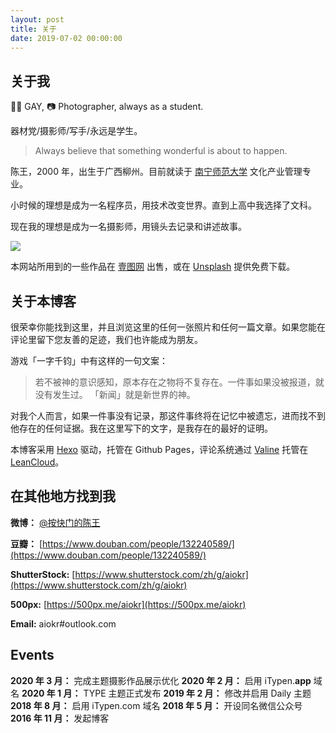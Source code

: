 ```yaml
---
layout: post
title: 关于
date: 2019-07-02 00:00:00
---
```


## 关于我

🏳‍🌈 GAY, 📷 Photographer, always as a student.

器材党/摄影师/写手/永远是学生。

> Always believe that something wonderful is about to happen.

陈王，2000 年，出生于广西柳州。目前就读于 [南宁师范大学](https://www.nnnu.edu.cn) 文化产业管理专业。

小时候的理想是成为一名程序员，用技术改变世界。直到上高中我选择了文科。

现在我的理想是成为一名摄影师，用镜头去记录和讲述故事。

![](https://imgur.lzmun.com/picgo/20200228232723.jpg_/fw/1280)

本网站所用到的一些作品在 [壹图网](https://www.1tu.com/homepage-aiokr-1.html) 出售，或在 [Unsplash](https://unsplash.com/@aiokr) 提供免费下载。

## 关于本博客

很荣幸你能找到这里，并且浏览这里的任何一张照片和任何一篇文章。如果您能在评论里留下您友善的足迹，我们也许能成为朋友。

游戏「一字千钧」中有这样的一句文案：

> 若不被神的意识感知，原本存在之物将不复存在。一件事如果没被报道，就没有发生过。 「新闻」就是新世界的神。

对我个人而言，如果一件事没有记录，那这件事终将在记忆中被遗忘，进而找不到他存在的任何证据。我在这里写下的文字，是我存在的最好的证明。

本博客采用 [Hexo](https://hexo.io/zh-cn/) 驱动，托管在 Github Pages，评论系统通过 [Valine](https://valine.js.org/) 托管在 [LeanCloud](https://www.leancloud.cn/)。

## 在其他地方找到我

**微博：** [@按快门的陈王](https://weibo.com/5645101000/)

**豆瓣：** [https://www.douban.com/people/132240589/](https://www.douban.com/people/132240589/)

**ShutterStock:** [https://www.shutterstock.com/zh/g/aiokr](https://www.shutterstock.com/zh/g/aiokr)

**500px:** [https://500px.me/aiokr](https://500px.me/aiokr)

**Email:** aiokr#outlook.com

## Events

**2020 年 3 月：** 完成主题摄影作品展示优化
**2020 年 2 月：** 启用 iTypen.**app** 域名
**2020 年 1 月：** TYPE 主题正式发布
**2019 年 2 月：** 修改并启用 Daily 主题
**2018 年 8 月：** 启用 iTypen.com 域名
**2018 年 5 月：** 开设同名微信公众号
**2016 年 11 月：** 发起博客
